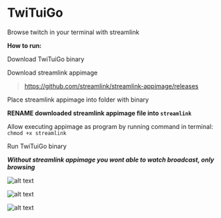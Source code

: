 # TwiTuiGo
Browse twitch in your terminal with streamlink



**How to run:**


Download TwiTuiGo binary  

Download streamlink appimage   



> https://github.com/streamlink/streamlink-appimage/releases
>



Place streamlink appimage into folder with binary

**RENAME downloaded streamlink appimage file into `streamlink`**

Allow executing appimage as program by running command in terminal: `chmod +x streamlink` 

Run TwiTuiGo binary

***Without streamlink appimage you wont able to watch broadcast, only browsing***


![alt text](https://github.com/PeepoFrog/TwiTuiGo/blob/main/screenshots/example1.gif?raw=true)

![alt text](https://i.imgur.com/8PNGBxj.png)

![alt text](https://i.imgur.com/g6aIk0L.png)

